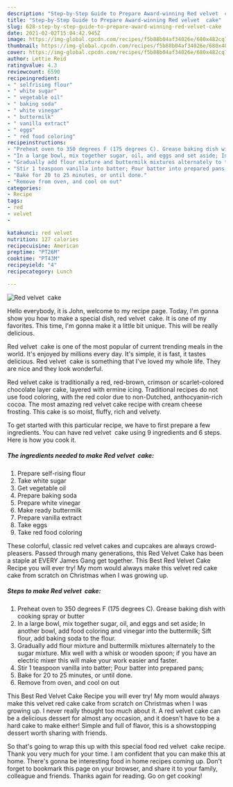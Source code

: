 ```yaml
---
description: "Step-by-Step Guide to Prepare Award-winning Red velvet  cake"
title: "Step-by-Step Guide to Prepare Award-winning Red velvet  cake"
slug: 628-step-by-step-guide-to-prepare-award-winning-red-velvet-cake
date: 2021-02-02T15:04:42.945Z
image: https://img-global.cpcdn.com/recipes/f5b88b04af34026e/680x482cq70/red-velvet-cake-recipe-main-photo.jpg
thumbnail: https://img-global.cpcdn.com/recipes/f5b88b04af34026e/680x482cq70/red-velvet-cake-recipe-main-photo.jpg
cover: https://img-global.cpcdn.com/recipes/f5b88b04af34026e/680x482cq70/red-velvet-cake-recipe-main-photo.jpg
author: Lettie Reid
ratingvalue: 4.3
reviewcount: 6590
recipeingredient:
- " selfrising flour"
- " white sugar"
- " vegetable oil"
- " baking soda"
- " white vinegar"
- " buttermilk"
- " vanilla extract"
- " eggs"
- " red food coloring"
recipeinstructions:
- "Preheat oven to 350 degrees F (175 degrees C). Grease baking dish with cooking spray or butter"
- "In a large bowl, mix together sugar, oil, and eggs and set aside; In another bowl, add food coloring and vinegar into the buttermilk; Sift flour, add baking soda to the flour."
- "Gradually add flour mixture and buttermilk mixtures alternately to the sugar mixture. Mix well with a whisk or wooden spoon; if you have an electric mixer this will make your work easier and faster."
- "Stir 1 teaspoon vanilla into batter; Pour batter into prepared pans;"
- "Bake for 20 to 25 minutes, or until done."
- "Remove from oven, and cool on out"
categories:
- Recipe
tags:
- red
- velvet
- 

katakunci: red velvet  
nutrition: 127 calories
recipecuisine: American
preptime: "PT26M"
cooktime: "PT43M"
recipeyield: "4"
recipecategory: Lunch

---
```



![Red velvet  cake](https://img-global.cpcdn.com/recipes/f5b88b04af34026e/680x482cq70/red-velvet-cake-recipe-main-photo.jpg)

Hello everybody, it is John, welcome to my recipe page. Today, I'm gonna show you how to make a special dish, red velvet  cake. It is one of my favorites. This time, I'm gonna make it a little bit unique. This will be really delicious.

Red velvet  cake is one of the most popular of current trending meals in the world. It's enjoyed by millions every day. It's simple, it is fast, it tastes delicious. Red velvet  cake is something that I've loved my whole life. They are nice and they look wonderful.

Red velvet cake is traditionally a red, red-brown, crimson or scarlet-colored chocolate layer cake, layered with ermine icing. Traditional recipes do not use food coloring, with the red color due to non-Dutched, anthocyanin-rich cocoa. The most amazing red velvet cake recipe with cream cheese frosting. This cake is so moist, fluffy, rich and velvety.


To get started with this particular recipe, we have to first prepare a few ingredients. You can have red velvet  cake using 9 ingredients and 6 steps. Here is how you cook it.

<!--inarticleads1-->

##### The ingredients needed to make Red velvet  cake:

1. Prepare  self-rising flour
1. Take  white sugar
1. Get  vegetable oil
1. Prepare  baking soda
1. Prepare  white vinegar
1. Make ready  buttermilk
1. Prepare  vanilla extract
1. Take  eggs
1. Take  red food coloring


These colorful, classic red velvet cakes and cupcakes are always crowd-pleasers. Passed through many generations, this Red Velvet Cake has been a staple at EVERY James Gang get together. This Best Red Velvet Cake Recipe you will ever try! My mom would always make this velvet red cake cake from scratch on Christmas when I was growing up. 

<!--inarticleads2-->

##### Steps to make Red velvet  cake:

1. Preheat oven to 350 degrees F (175 degrees C). Grease baking dish with cooking spray or butter
1. In a large bowl, mix together sugar, oil, and eggs and set aside; In another bowl, add food coloring and vinegar into the buttermilk; Sift flour, add baking soda to the flour.
1. Gradually add flour mixture and buttermilk mixtures alternately to the sugar mixture. Mix well with a whisk or wooden spoon; if you have an electric mixer this will make your work easier and faster.
1. Stir 1 teaspoon vanilla into batter; Pour batter into prepared pans;
1. Bake for 20 to 25 minutes, or until done.
1. Remove from oven, and cool on out


This Best Red Velvet Cake Recipe you will ever try! My mom would always make this velvet red cake cake from scratch on Christmas when I was growing up. I never really thought too much about it. A red velvet cake can be a delicious dessert for almost any occasion, and it doesn&#39;t have to be a hard cake to make either! Simple and full of flavor, this is a showstopping dessert worth sharing with friends. 

So that's going to wrap this up with this special food red velvet  cake recipe. Thank you very much for your time. I am confident that you can make this at home. There's gonna be interesting food in home recipes coming up. Don't forget to bookmark this page on your browser, and share it to your family, colleague and friends. Thanks again for reading. Go on get cooking!
